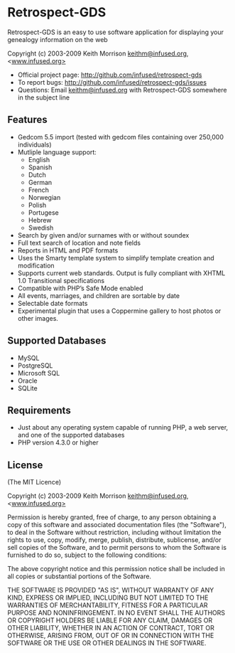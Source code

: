 # Retrospect-GDS

Retrospect-GDS is an easy to use software application for displaying your genealogy information on the web

Copyright (c) 2003-2009 Keith Morrison <keithm@infused.org>, <www.infused.org>

* Official project page: <http://github.com/infused/retrospect-gds>
* To report bugs: <http://github.com/infused/retrospect-gds/issues>
* Questions: Email keithm@infused.org with Retrospect-GDS somewhere in the subject line

## Features

* Gedcom 5.5 import (tested with gedcom files containing over 250,000 individuals)
* Mutliple language support:
    * English
    * Spanish
    * Dutch
    * German
    * French
    * Norwegian
    * Polish
    * Portugese
    * Hebrew
    * Swedish
* Search by given and/or surnames with or without soundex
* Full text search of location and note fields
* Reports in HTML and PDF formats
* Uses the Smarty template system to simplify template creation and modification
* Supports current web standards. Output is fully compliant with XHTML 1.0 Transitional specifications
* Compatible with PHP’s Safe Mode enabled
* All events, marriages, and children are sortable by date
* Selectable date formats
* Experimental plugin that uses a Coppermine gallery to host photos or other images.
  
## Supported Databases

* MySQL
* PostgreSQL
* Microsoft SQL
* Oracle
* SQLite
  
## Requirements

* Just about any operating system capable of running PHP, a web server, and one of the supported databases
* PHP version 4.3.0 or higher

## License

(The MIT Licence)

Copyright (c) 2003-2009 Keith Morrison <keithm@infused.org>, <www.infused.org>

Permission is hereby granted, free of charge, to any person
obtaining a copy of this software and associated documentation
files (the "Software"), to deal in the Software without
restriction, including without limitation the rights to use,
copy, modify, merge, publish, distribute, sublicense, and/or sell
copies of the Software, and to permit persons to whom the
Software is furnished to do so, subject to the following
conditions:

The above copyright notice and this permission notice shall be
included in all copies or substantial portions of the Software.

THE SOFTWARE IS PROVIDED "AS IS", WITHOUT WARRANTY OF ANY KIND,
EXPRESS OR IMPLIED, INCLUDING BUT NOT LIMITED TO THE WARRANTIES
OF MERCHANTABILITY, FITNESS FOR A PARTICULAR PURPOSE AND
NONINFRINGEMENT. IN NO EVENT SHALL THE AUTHORS OR COPYRIGHT
HOLDERS BE LIABLE FOR ANY CLAIM, DAMAGES OR OTHER LIABILITY,
WHETHER IN AN ACTION OF CONTRACT, TORT OR OTHERWISE, ARISING
FROM, OUT OF OR IN CONNECTION WITH THE SOFTWARE OR THE USE OR
OTHER DEALINGS IN THE SOFTWARE.
